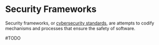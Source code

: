 # Security Frameworks

Security frameworks, or [cybersecurity standards](https://en.wikipedia.org/wiki/Cybersecurity_standards), are attempts to codify mechanisms and processes that ensure the safety of software.

#TODO 
